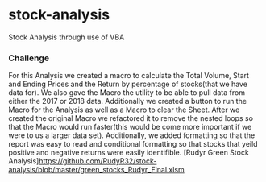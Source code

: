 # stock-analysis
Stock Analysis through use of VBA 
### Challenge
For this Analysis we created a macro to calculate the Total Volume, Start and Ending Prices and the Return by percentage of stocks(that we have data for).  We also gave the Macro the utility to be able to pull data from either the 2017 or 2018 data.  Additionally we created a button to run the Macro for the Analysis as well as a Macro to clear the Sheet.  After we created the original Macro we refactored it to remove the nested loops so that the Macro would run faster(this would be come more important if we were to us a larger data set).  Additionally, we added formatting so that the report was easy to read and conditional formatting so that stocks that yeild positive and negative returns were easily identifible.
[Rudyr Green Stock Analysis]https://github.com/RudyR32/stock-analysis/blob/master/green_stocks_Rudyr_Final.xlsm
